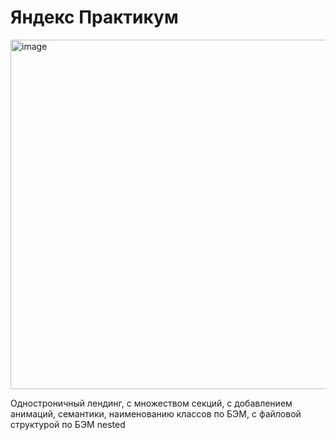 <h1>Яндекс Практикум</h1>
<img width="559" alt="image" src="https://user-images.githubusercontent.com/69019677/193797925-93d4f39b-1a44-4e9a-a921-7ad4a104f0f0.png">
<p>Одностроничный лендинг, с множеством секций, с добавлением анимаций, семантики, наименованию классов по БЭМ, с файловой структурой по БЭМ nested</p>
